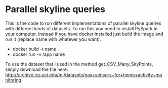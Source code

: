 # Parallel skyline queries

This is the code to run different implementations of parallel skyline queries with different kinds of datasets.
To run this you need to install PySpark in your computer.
Instead if you have docker installed just build the image and run it (replace name with whatever you want).

- docker build -t name .
- docker run -v /app name

To use the dataset that I used in the method get_CSV_Many_SkyPoints, simply download the file here:
http://archive.ics.uci.edu/ml/datasets/gas+sensors+for+home+activity+monitoring
